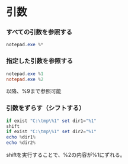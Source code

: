 ﻿# 引数

### すべての引数を参照する

```powershell
notepad.exe %*
```

### 指定した引数を参照する

```powershell
notepad.exe %1
notepad.exe %2
```

以降、%9まで参照可能

### 引数をずらす（シフトする）

```powershell
if exist "C:\tmp\%1" set dir1="%1"
shift
if exist "C:\tmp\%1" set dir2="%1"
echo %dir1%
echo %dir2%
```

shiftを実行することで、%2の内容が%1にずれる。
